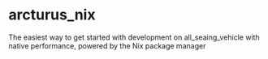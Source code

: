 # arcturus_nix
The easiest way to get started with development on all_seaing_vehicle with native performance, powered by the Nix package manager
